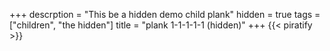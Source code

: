+++
descrption = "This be a hidden demo child plank"
hidden = true
tags = ["children", "the hidden"]
title = "plank 1-1-1-1-1 (hidden)"
+++
{{< piratify >}}